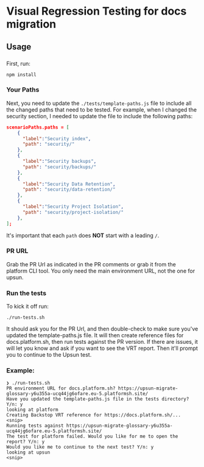 # Visual Regression Testing for docs migration

## Usage
###
First, run:
```shell
npm install
```

### Your Paths
Next, you need to update the `./tests/template-paths.js` file to include all the changed paths that need to  be 
tested. For example, when I changed the security section, I needed to update the file to include the
following paths:

```json
scenarioPaths.paths = [
    {
      "label":"Security index",
      "path": "security/"
    },
    {
      "label":"Security backups",
      "path": "security/backups/"
    },
    {
      "label":"Security Data Retention",
      "path": "security/data-retention/"
    },
    {
      "label":"Security Project Isolation",
      "path": "security/project-isolation/"
    },  
];
```

It's important that each `path` does **NOT** start with a leading `/`. 

### PR URL
Grab the PR Url as indicated in the PR comments or grab it from the platform CLI tool. You only need
the main environment URL, not the one for upsun. 

### Run the tests
To kick it off run:
```shell
./run-tests.sh
```

It should ask you for the PR Url, and then double-check to make sure you've updated the 
template-paths.js file. It will then create reference files for docs.platform.sh, then run tests
against the PR version. If there are issues, it will let you know and ask if you want to see the 
VRT report. Then it'll prompt you to continue to the Upsun test.

### Example:
```shell
❯ ./run-tests.sh
PR environment URL for docs.platform.sh? https://upsun-migrate-glossary-y6u355a-ucq44jg6ofare.eu-5.platformsh.site/
Have you updated the template-paths.js file in the tests directory? Y/n: y
looking at platform 
Creating Backstop VRT reference for https://docs.platform.sh/... 
<snip>
Running tests against https://upsun-migrate-glossary-y6u355a-ucq44jg6ofare.eu-5.platformsh.site/
The test for platform failed. Would you like for me to open the report? Y/n: y
Would you like me to continue to the next test? Y/n: y
looking at upsun 
<snip>
```